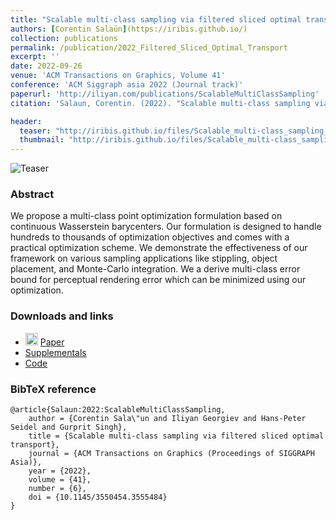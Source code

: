 ```yaml
---
title: "Scalable multi-class sampling via filtered sliced optimal transport"
authors: [Corentin Salaün](https://iribis.github.io/)
collection: publications
permalink: /publication/2022_Filtered_Sliced_Optimal_Transport
excerpt: ''
date: 2022-09-26
venue: 'ACM Transactions on Graphics, Volume 41'
conference: 'ACM Siggraph asia 2022 (Journal track)'
paperurl: 'http://iliyan.com/publications/ScalableMultiClassSampling'
citation: 'Salaun, Corentin. (2022). "Scalable multi-class sampling via filtered sliced optimal transport" <i>ACM Transactions on Graphics, Volume 41</i>.'

header:
  teaser: "http://iribis.github.io/files/Scalable_multi-class_sampling_via_filtered_sliced_optimal_transport/teaser.jpg"
  thumbnail: "http://iribis.github.io/files/Scalable_multi-class_sampling_via_filtered_sliced_optimal_transport/thumbnail.svg"
---
```


![Teaser](http://iribis.github.io/files/Scalable_multi-class_sampling_via_filtered_sliced_optimal_transport/teaser.jpg)

### Abstract

We propose a multi-class point optimization formulation based on continuous Wasserstein barycenters. Our formulation is designed to handle hundreds to thousands of optimization objectives and comes with a practical optimization scheme. We demonstrate the effectiveness of our framework on various sampling applications like stippling, object placement, and Monte-Carlo integration. We a derive multi-class error bound for perceptual rendering error which can be minimized using our optimization.


### Downloads and links
- <img width="20px" src="http://iribis.github.io/assets/fonts/file-pdf-solid.svg"> [Paper](http://iribis.github.io/files/Scalable_multi-class_sampling_via_filtered_sliced_optimal_transport/Scalable_multi-class_sampling_via_filtered_sliced_optimal_transport.pdf)<br />
- <i class="fas fa-fw fa-link" aria-hidden="true"></i> [Supplementals](http://iribis.github.io/extra/FSOT/index.html)<br />
- <i class="fab fa-fw fa-github" aria-hidden="true"></i> [Code](https://github.com/iribis/filtered-sliced-optimal-transport)

### BibTeX reference

    @article{Salaun:2022:ScalableMultiClassSampling,
        author = {Corentin Sala\"un and Iliyan Georgiev and Hans-Peter Seidel and Gurprit Singh},
        title = {Scalable multi-class sampling via filtered sliced optimal transport},
        journal = {ACM Transactions on Graphics (Proceedings of SIGGRAPH Asia)},
        year = {2022},
        volume = {41},
        number = {6},
        doi = {10.1145/3550454.3555484}
    }

